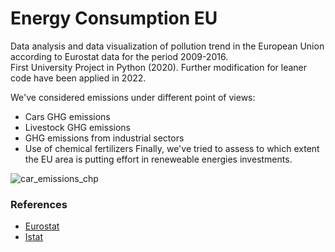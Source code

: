 # Energy Consumption EU
Data analysis and data visualization of pollution trend in the European Union according to Eurostat data for the period 2009-2016.  
First University Project in Python (2020). Further modification for leaner code have been applied in 2022.  

We've considered emissions under different point of views:
* Cars GHG emissions
* Livestock GHG emissions
* GHG emissions from industrial sectors
* Use of chemical fertilizers
Finally, we've tried to assess to which extent the EU area is putting effort in reneweable energies investments.

![car_emissions_chp](https://user-images.githubusercontent.com/61026948/198280531-86ae4843-db5b-4f60-bb84-c6c3948fff08.jpg)



### References
* [Eurostat](https://ec.europa.eu/eurostat/data/database)
* [Istat](https://www.istat.it/)
